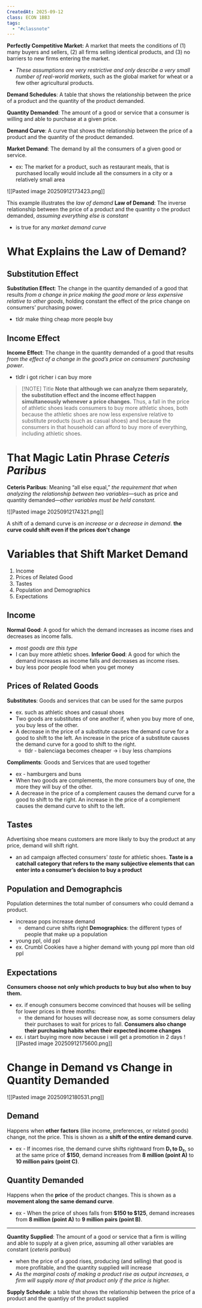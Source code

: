 ```yaml
---
CreatedAt: 2025-09-12
class: ECON 1BB3
tags:
  - "#classnote"
---
```

**Perfectly Competitive Market:** A market that meets the conditions of (1) many buyers and sellers, (2) all firms selling identical products, and (3) no barriers to new firms entering the market.
- *These assumptions are very restrictive and only describe a very small number of real-world markets*, such as the global market for wheat or a few other agricultural products.

**Demand Schedules**: A table that shows the relationship between the price of a product and the quantity of the product demanded.

**Quantity Demanded**: The amount of a good or service that a consumer is willing and able to purchase at a given price.

**Demand Curve**: A curve that shows the relationship between the price of a product and the quantity of the product demanded.

**Market Demand**: The demand by all the consumers of a given good or service.
- ex: The market for a product, such as restaurant meals, that is purchased locally would include all the consumers in a city or a relatively small area

![[Pasted image 20250912173423.png]]

This example illustrates the *law of demand*
**Law of Demand**: The inverse relationship between the price of a product and the quantity o the product demanded, *assuming everything else is constant*
- is true for any *market demand curve*

# What Explains the Law of Demand?

## Substitution Effect
**Substitution Effect**: The change in the quantity demanded of a good that results *from a change in price making the good more or less expensive relative to other goods*, holding constant the effect of the price change on consumers’ purchasing power.
- tldr make thing cheap more people buy

## Income Effect
**Income Effect**: The change in the quantity demanded of a good that results *from the effect of a change in the good’s price on consumers’ purchasing power*.
- tldlr i got richer i can buy more


> [!NOTE] Title
> **Note that although we can analyze them separately, the substitution effect and the income effect happen simultaneously whenever a price changes.** Thus, a fall in the price of athletic shoes leads consumers to buy more athletic shoes, both because the athletic shoes are now less expensive relative to substitute products (such as casual shoes) and because the consumers in that household can afford to buy more of everything, including athletic shoes.

# That Magic Latin Phrase *Ceteris Paribus*
**Ceteris Paribus**: Meaning “all else equal,” *the requirement that when analyzing the relationship between two variables*—such as price and quantity demanded—*other variables must be held constant.*

![[Pasted image 20250912174321.png]]

A shift of a demand curve is _an increase or a decrease in demand_. **the curve could shift even if the prices don't change**

# Variables that Shift Market Demand
1. Income
2. Prices of Related Good
3. Tastes
4. Population and Demographics
5. Expectations

## Income
**Normal Good**: A good for which the demand increases as income rises and decreases as income falls.
- *most goods are this type*
- I can buy more athletic shoes.
**Inferior Good**: A good for which the demand increases as income falls and decreases as income rises.
- buy less poor people food when you get money

## Prices of Related Goods
**Substitutes**: Goods and services that can be used for the same purpos
- ex. such as athletic shoes and casual shoes
- Two goods are substitutes of one another if, when you buy more of one, you buy less of the other.
- A decrease in the price of a substitute causes the demand curve for a good to shift to the left. An increase in the price of a substitute causes the demand curve for a good to shift to the right.
	- tldr - balenciaga becomes cheaper -> i buy less champions

**Compliments**: Goods and Services that are used together
- ex - hamburgers and buns
- When two goods are complements, the more consumers buy of one, the more they will buy of the other.
- A decrease in the price of a complement causes the demand curve for a good to shift to the right. An increase in the price of a complement causes the demand curve to shift to the left.


## Tastes
Advertising shoe means customers are more likely to buy the product at any price, demand will shift right.
- an ad campaign affected consumers' *taste* for athletic shoes. 
**Taste is a catchall category that refers to the many subjective elements that can enter into a consumer’s decision to buy a product**

## Population and Demographcis
Population determines the total number of consumers who could demand a product.
- increase pops increase demand
	- demand curve shifts right
**Demographics**: the different types of people that make up a population
- young ppl, old ppl
- ex. Crumbl Cookies have a higher demand with young ppl more than old ppl

## Expectations
**Consumers choose not only which products to buy but also when to buy them.**
- ex. if enough consumers become convinced that houses will be selling for lower prices in three months:
	- the demand for houses will decrease now, as some consumers delay their purchases to wait for prices to fall.
**Consumers also change their purchasing habits when their expected income changes**
- ex. i start buying more now because i will get a promotion in 2 days
![[Pasted image 20250912175600.png]]

# Change in Demand vs Change in Quantity Demanded
![[Pasted image 20250912180531.png]]
## Demand
Happens when **other factors** (like income, preferences, or related goods) change, not the price. This is shown as a **shift of the entire demand curve**.
- ex - If incomes rise, the demand curve shifts rightward from **D₁ to D₂**, so at the same price of **$150**, demand increases from **8 million (point A)** to **10 million pairs (point C)**.
## Quantity Demanded
Happens when the **price** of the product changes. This is shown as a **movement along the same demand curve**.
- ex - When the price of shoes falls from **$150 to $125**, demand increases from **8 million (point A)** to **9 million pairs (point B)**.

___
**Quantity Supplied**: The amount of a good or service that a firm is willing and able to supply at a given price, assuming all other variables are constant (*ceteris paribus*)
- when the price of a good rises, producing (and selling) that good is more profitable, and the quantity supplied will increase
- *As the marginal costs of making a product rise as output increases, a firm will supply more of that product only if the price is higher.*

**Supply Schedule**: a table that shows the relationship between the price of a product and the quantiyy of the product supplied
